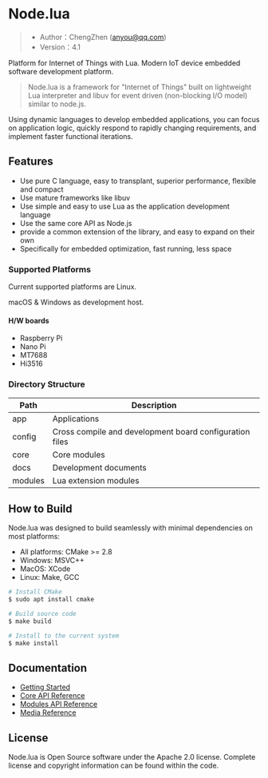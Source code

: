 # Node.lua

> - Author：ChengZhen (anyou@qq.com)
> - Version：4.1

Platform for Internet of Things with Lua.
Modern IoT device embedded software development platform.

> Node.lua is a framework for "Internet of Things" built on lightweight Lua interpreter and libuv for event driven (non-blocking I/O model) similar to node.js.

Using dynamic languages to develop embedded applications, you can focus on application logic, quickly respond to rapidly changing requirements, and implement faster functional iterations.

## Features

- Use pure C language, easy to transplant, superior performance, flexible and compact
- Use mature frameworks like libuv
- Use simple and easy to use Lua as the application development language
- Use the same core API as Node.js
- provide a common extension of the library, and easy to expand on their own
- Specifically for embedded optimization, fast running, less space

### Supported Platforms

Current supported platforms are Linux.

macOS & Windows as development host.

#### H/W boards

- Raspberry Pi
- Nano Pi
- MT7688
- Hi3516

### Directory Structure

| Path       | Description
| ---        | ---
| app        | Applications
| config     | Cross compile and development board configuration files
| core       | Core modules
| docs       | Development documents
| modules    | Lua extension modules

## How to Build

Node.lua was designed to build seamlessly with minimal dependencies on most platforms:

- All platforms: CMake >= 2.8
- Windows: MSVC++
- MacOS: XCode
- Linux: Make, GCC

```sh
# Install CMake
$ sudo apt install cmake

# Build source code
$ make build

# Install to the current system
$ make install

```

## Documentation

- [Getting Started](docs/cn/docs/README.md)
- [Core API Reference](docs/cn/core/README.md)
- [Modules API Reference](docs/cn/modules/README.md)
- [Media Reference](docs/cn/media/README.md)

## License

Node.lua is Open Source software under the Apache 2.0 license. Complete license and copyright information can be found within the code.
